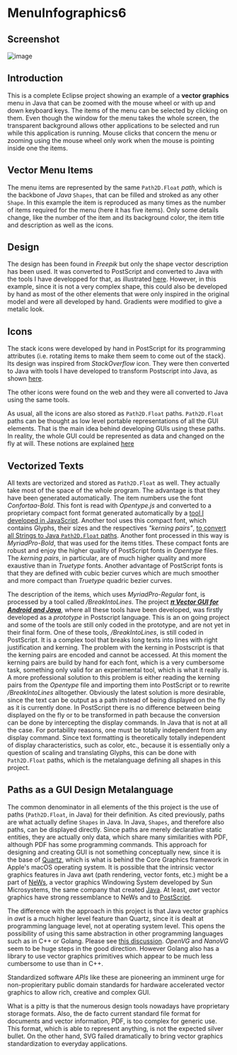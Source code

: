 # MenuInfographics6

## Screenshot
![image](https://user-images.githubusercontent.com/80269251/111699875-0da90600-880f-11eb-8e8f-c15bf0abe534.png)

## Introduction

This is a complete Eclipse project showing an example of a **vector graphics** menu in Java that can be zoomed with the mouse wheel or with up and down 
keyboard keys. The items of the menu can be selected by clicking on them. Even though the window for the menu takes the whole screen, the transparent
background allows other applications to be selected and run while this application is running. Mouse clicks that concern the menu or zooming
using the mouse wheel only work when the mouse is pointing inside one the items.

## Vector Menu Items

The menu items are represented by the same `Path2D.Float` _path_, which is the backbone of _Java_ `Shapes`,  that can be filled and stroked as any other
`Shape`. In this example the item is reproduced as many times as the number of items required for the menu (here it has five items). Only some details 
change, like the number of the item and its background color, the item title and description as well as the icons.

## Design

The design has been found in _Freepik_ but only the shape vector description has been used. It was converted to PostScript and converted to Java with 
the tools I have developped for that, as illustrated [here](https://github.com/nilostolte/PostScript/tree/main/Examples/Convertion%20to%20Java). 
However, in this example, since it is not a very complex shape, this could also be developed by hand as most of the other elements that were only 
inspired in the original model and were all developed by hand. Gradients were modified to give a metalic look.

## Icons

The stack icons were developed by hand in PostScript for its programming attributes (i.e. rotating items to make them seem to come out of the stack). Its
design was inspired from _StackOverflow_ icon. They were then converted to Java with tools I have developed to transform Postscript into Java,
as shown [here](https://github.com/nilostolte/PostScript/tree/main/Examples/Convertion%20to%20Java).

The other icons were found on the web and they were all converted to Java using the same tools.

As usual, all the icons are also stored as `Path2D.Float` paths. `Path2D.Float` paths can be thought as low level portable representations of all
the GUI elements. That is the main idea behind developing GUIs using these paths. In reality, the whole GUI could be represented as data and changed
on the fly at will. These notions are explained [here](https://github.com/nilostolte/ClockWidget#clockwidget)

## Vectorized Texts

All texts are vectorized and stored as `Path2D.Float` as well. They actually take most of the space of the whole program. The advantage is that they
have been generated automatically. The item numbers use the font _Confortaa-Bold_. This font is read with _Opentype.js_ and converted to a 
proprietary compact font format generated automatically by a [tool I developed in JavaScript](https://github.com/nilostolte/Projects-Presentations/blob/main/Automatic%20Vector%20Fonts%20Generator%20Project.md). Another tool uses this compact font, which contains 
Glyphs, their sizes and the respectives _"kerning pairs"_, 
[to convert all Strings to Java `Path2D.Float` paths](https://github.com/nilostolte/Projects-Presentations/blob/main/String%20Vectorizer.md). Another 
font processed in this way is _MyriadPro-Bold_, that was used for the items titles. These compact fonts are robust and enjoy the higher quality of PostScript fonts in _Opentype_ files. The _kerning pairs_, in particular, are of much higher quality and more exaustive than in _Truetype_ fonts. Another advantage of PostScript fonts is that they are defined with cubic bezier curves which are much smoother and more compact than _Truetype_ quadric bezier curves. 

The description of the items, which uses _MyriadPro-Regular_ font, is processed by a tool called _/BreakIntoLines_. The project [𝝅<i><b> Vector 
GUI for Android and Java</b></i>](https://github.com/nilostolte/Projects-Presentations/blob/main/%CF%80%20Vector%20GUI%20for%20Java%20and%20Android.md#%CF%80-vector-gui-for-java-and-android), 
where all these tools have been developed, was firstly developed as a _prototype_ in Postscript language. 
This is an on going project and some of the tools are still only coded in the prototype, and are not yet in their final form. One of these 
tools, _/BreakIntoLines_, is still coded in PostScript. It is a complex tool that breaks long texts into lines with right justification and 
kerning. The problem with the kerning in Postscript is that the kerning pairs are encoded and cannot be accessed. At this moment the kerning 
pairs are build by hand for each font, which is a very cumbersome task, something only valid for an experimental tool, which is what it really 
is. A more professional solution to this problem is either reading the kerning pairs from the _Opentype_ file and importing them into PostScript
or to rewrite _/BreakIntoLines_ alltogether. Obviously the latest solution is more desirable, since the text can be output as a path instead of
being displayed on the fly as it is currently done. In PostScript there is no difference between being displayed on the fly or to be transformed 
in path because the conversion can be done by intercepting the display commands. In Java that is not at all the case. For portability reasons,
one must be totally independent from any display command. Since text formatting is theoretically totally independent of display characteristics,
such as color, etc., because it is essentially only a question of scaling and translating Glyphs, this can be done with `Path2D.Float` paths,
which is the metalanguage defining all shapes in this project.

## Paths as a GUI Design Metalanguage

The common denominator in all elements of the this project is the use of paths (`Path2D.Float`, in Java) for their definition. As cited previously,
paths are what actually define `Shapes` in Java. In Java, `Shapes`, and therefore also paths, can be displayed directly. Since paths are merely 
declarative static entities, they are actually only data, which share many similarities with PDF, although PDF has some programming
commands. This approach for designing and creating GUI is not something conceptually new, since it is the base of [Quartz](https://en.wikipedia.org/wiki/Quartz_(graphics_layer)), which is what is behind the Core Graphics framework in Apple's macOS operating system. It is possible that the intrinsic vector graphics features in Java awt (path rendering, vector fonts, etc.) might be a part of [NeWs](https://en.wikipedia.org/wiki/NeWS), a vector graphics Windowing System developed by Sun Microsystems, the same company that created [Java](https://en.wikipedia.org/wiki/Java_(programming_language)). At least, _awt_ vector graphics have strong ressemblance to NeWs and to [PostScript](https://en.wikipedia.org/wiki/PostScript).

The difference with the approach in this project is that Java vector graphics in _awt_ is a much higher level feature than Quartz, since it is dealt
at programming language level, not at operating system level. This opens the possibility of using this same abstraction in other programming
languages such as in C++ or Golang. Please see [this discussion](https://github.com/nilostolte/ClockWidget#vector-graphics-for-gui-programming). _OpenVG_ and
_NanoVG_ seem to be huge steps in the good direction. However Golang also has a library to use vector graphics primitives which appear to be much less cumbersome to use than in C++.

Standardized software <i>APIs</i> like these are pioneering an imminent urge for non-propieritary public domain standards for hardware accelerated
vector graphics to allow rich, creative and complex GUI.

What is a pitty is that the numerous design tools nowadays have proprietary storage formats. Also, the de facto current standard file format for
documents and vector information, PDF, is too complex for generic use. This format, which is able to represent anything, is not the expected 
silver bullet. On the other hand, SVG failed dramatically to bring vector graphics standardization to everyday applications.
